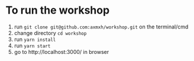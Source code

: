 # To run the workshop

1. run `git clone git@github.com:axmxh/workshop.git` on the terminal/cmd
2. change directory `cd workshop`
3. run `yarn install`
4. run `yarn start`
5. go to http://localhost:3000/ in browser
